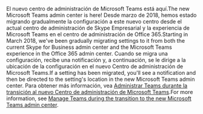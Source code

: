 <span data-ttu-id="ea09d-101">El nuevo centro de administración de Microsoft Teams está aquí.</span><span class="sxs-lookup"><span data-stu-id="ea09d-101">The new Microsoft Teams admin center is here!</span></span> <span data-ttu-id="ea09d-102">Desde marzo de 2018, hemos estado migrando gradualmente la configuración a este nuevo centro desde el actual centro de administración de Skype Empresarial y la experiencia de Microsoft Teams en el centro de administración de Office 365.</span><span class="sxs-lookup"><span data-stu-id="ea09d-102">Starting in March 2018, we've been gradually migrating settings to it from both the current Skype for Business admin center and the Microsoft Teams experience in the Office 365 admin center.</span></span> <span data-ttu-id="ea09d-103">Cuando se migra una configuración, recibe una notificación y, a continuación, se le dirige a la ubicación de la configuración en el nuevo Centro de administración de Microsoft Teams.</span><span class="sxs-lookup"><span data-stu-id="ea09d-103">If a setting has been migrated, you'll see a notification and then be directed to the setting's location in the new Microsoft Teams admin center.</span></span> <span data-ttu-id="ea09d-104">Para obtener más información, vea [Administrar Teams durante la transición al nuevo Centro de administración de Microsoft Teams](../manage-teams-skypeforbusiness-admin-center.md).</span><span class="sxs-lookup"><span data-stu-id="ea09d-104">For more information, see [Manage Teams during the transition to the new Microsoft Teams admin center](../manage-teams-skypeforbusiness-admin-center.md).</span></span>
